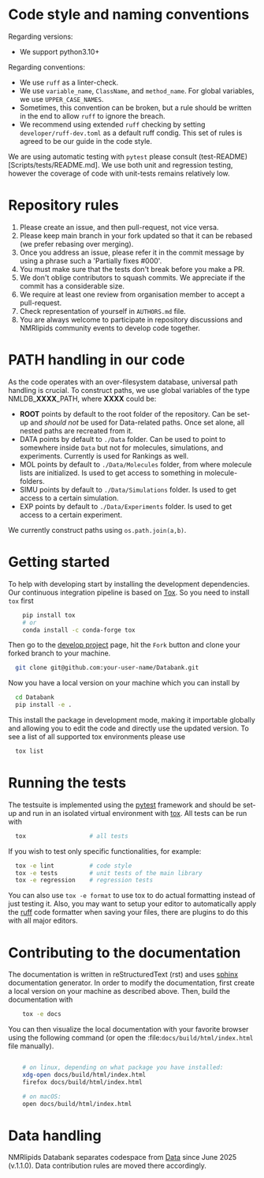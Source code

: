 # Code style and naming conventions

Regarding versions:
- We support python3.10+

Regarding conventions:
- We use `ruff` as a linter-check.
- We use `variable_name`, `ClassName`, and `method_name`. For global variables, we use `UPPER_CASE_NAMES`.
- Sometimes, this convention can be broken, but a rule should be written in the end to allow `ruff` to ignore the breach.
- We recommend using extended `ruff` checking by setting `developer/ruff-dev.toml` as a default ruff condig. This set of rules is agreed to be our guide in the code style. 


We are using automatic testing with `pytest` please consult (test-README)[Scripts/tests/README.md]. We use both unit and regression testing, however the coverage of code with unit-tests remains relatively low.

# Repository rules

1. Please create an issue, and then pull-request, not vice versa.
2. Please keep main branch in your fork updated so that it can be rebased (we prefer rebasing over merging).
3. Once you address an issue, please refer it in the commit message by using a phrase such a 'Partially fixes #000'.
4. You must make sure that the tests don't break before you make a PR.
5. We don't oblige contributors to squash commits. We appreciate if the commit has a considerable size.
6. We require at least one review from organisation member to accept a pull-request.
7. Check representation of yourself in `AUTHORS.md` file.
8. You are always welcome to participate in repository discussions and NMRlipids community events to develop code together.

# PATH handling in our code

As the code operates with an over-filesystem database, universal path handling is crucial. To construct paths, we use global variables of the type NMLDB\_**XXXX**\_PATH, where **XXXX** could be:

- **ROOT** points by default to the root folder of the repository. Can be set-up and _should not_ be used for Data-related paths. Once set alone, all nested paths are recreated from it.
- DATA points by default to `./Data` folder. Can be used to point to somewhere inside `Data` but not for molecules, simulations, and experiments. Currently is used for Rankings as well.
- MOL points by default to `./Data/Molecules` folder, from where molecule lists are initialized. Is used to get access to something in molecule-folders.
- SIMU points by default to `./Data/Simulations` folder. Is used to get access to a certain simulation.
- EXP points by default to `./Data/Experiments` folder. Is used to get access to a certain experiment.

We currently construct paths using `os.path.join(a,b)`.

#  Getting started

To help with developing start by installing the development dependencies. Our continuous
integration pipeline is based on [Tox](https://tox.readthedocs.io/en/latest/). So you
need to install `tox` first

```bash
    pip install tox
    # or
    conda install -c conda-forge tox
```

Then go to the [develop project](https://github.com/NMRLipids/Databank/) page, hit the
``Fork`` button and clone your forked branch to your machine.

```bash
  git clone git@github.com:your-user-name/Databank.git
```

Now you have a local version on your machine which you can install by

```bash
  cd Databank
  pip install -e .
```

This install the package in development mode, making it importable globally and allowing
you to edit the code and directly use the updated version. To see a list of all
supported tox environments please use

```bash
  tox list
```

# Running the tests

The testsuite is implemented using the [pytest](https://docs.pytest.org/en/stable/)
framework and should be set-up and run in an isolated virtual environment with
[tox](https://tox.readthedocs.io/en/latest/). All tests can be run with

```bash
  tox                  # all tests
```

If you wish to test only specific functionalities, for example:

```bash
  tox -e lint          # code style
  tox -e tests         # unit tests of the main library
  tox -e regression    # regression tests
```

You can also use `tox -e format` to use tox to do actual formatting instead of just
testing it. Also, you may want to setup your editor to automatically apply the
[ruff](https://ruff.rs/docs/) code formatter when saving your files, there are plugins
to do this with all major editors.

# Contributing to the documentation

The documentation is written in reStructuredText (rst) and uses
[sphinx](https://www.sphinx-doc.org) documentation generator. In order to modify the
documentation, first create a local version on your machine as described above. Then,
build the documentation with

```bash
    tox -e docs
```

You can then visualize the local documentation with your favorite browser using the
following command (or open the :file:`docs/build/html/index.html` file manually).

```bash

    # on linux, depending on what package you have installed:
    xdg-open docs/build/html/index.html
    firefox docs/build/html/index.html

    # on macOS:
    open docs/build/html/index.html
```

# Data handling

NMRlipids Databank separates codespace from
[Data](https://github.com/NMRLipids/BilayerData) since June 2025 (v.1.1.0). Data
contribution rules are moved there accordingly.
